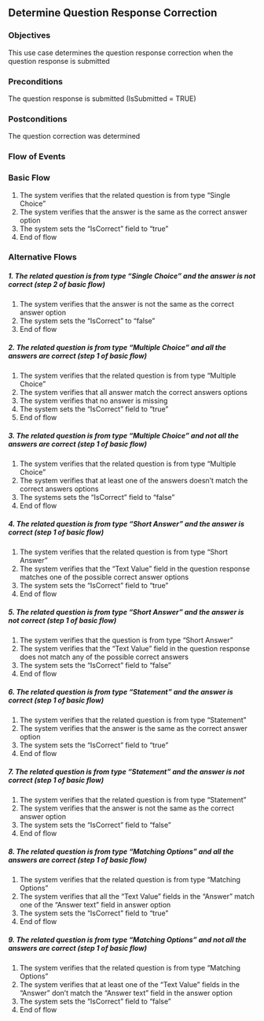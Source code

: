 ## Determine Question Response Correction
 
### Objectives
This use case determines the question response correction when the question response is submitted
 
### Preconditions
The question response is submitted (IsSubmitted = TRUE)
 
### Postconditions
The question correction was determined
 
### Flow of Events
 
### Basic Flow 
   1. The system verifies that the related question is from type “Single Choice”
   2. The system verifies that the answer is the same as the correct answer option
   3. The system sets the “IsCorrect” field to “true”
   4. End of flow
 
### Alternative Flows
 
##### 1. The related question is from type “Single Choice” and the answer is not correct (step 2 of basic flow)
   1. The system verifies that the answer is not the same as the correct answer option
   2. The system sets the “IsCorrect” to “false”
   3. End of flow
 
##### 2. The related question is from type “Multiple Choice” and all the answers are correct (step 1 of basic flow)
   1. The system verifies that the related question is from type “Multiple Choice”
   2. The system verifies that all answer match the correct answers options
   3. The system verifies that no answer is missing
   4. The system sets the “IsCorrect” field to “true”
   5. End of flow
 
##### 3. The related question is from type “Multiple Choice” and not all the answers are correct (step 1 of basic flow)
   1. The system verifies that the related question is from type “Multiple Choice”
   2. The system verifies that at least one of the answers doesn’t match the correct answers options
   3. The systems sets the “IsCorrect” field to “false”
   4. End of flow
 
##### 4. The related question is from type “Short Answer” and the answer is correct (step 1 of basic flow)
   1. The system verifies that the related question is from type “Short Answer”
   2. The system verifies that the “Text Value” field in the question response matches one of the possible correct answer options
   3. The system sets the “IsCorrect” field to “true”
   4. End of flow
 
##### 5. The related question is from type “Short Answer” and the answer is not correct (step 1 of basic flow)
   1. The system verifies that the question is from type “Short Answer”
   2. The system verifies that the “Text Value” field in the question response does not match any of the possible correct answers
   3. The system sets the “IsCorrect” field to “false”
   4. End of flow
 
##### 6. The related question is from type “Statement” and the answer is correct (step 1 of basic flow)
   1. The system verifies that the related question is from type “Statement”
   2. The system verifies that the answer is the same as the correct answer option
   3. The system sets the “IsCorrect” field to “true”
   4. End of flow
 
##### 7. The related question is from type “Statement” and the answer is not correct (step 1 of basic flow)
   1. The system verifies that the related question is from type “Statement”
   2. The system verifies that the answer is not the same as the correct answer option
   3. The system sets the “IsCorrect” field to “false”
   4. End of flow
 
##### 8. The related question is from type “Matching Options” and all the answers are correct (step 1 of basic flow)
   1. The system verifies that the related question is from type “Matching Options”
   2. The system verifies that all the “Text Value” fields in the “Answer” match one of the “Answer text” field in answer option 
   3. The system sets the “IsCorrect” field to “true”
   4. End of flow
 
##### 9. The related question is from type “Matching Options” and not all the answers are correct (step 1 of basic flow)
   1. The system verifies that the related question is from type “Matching Options”
   2. The system verifies that at least one of the “Text Value” fields in the “Answer” don’t match the “Answer text” field in the answer option
   3. The system sets the “IsCorrect” field to “false”
   4. End of flow
